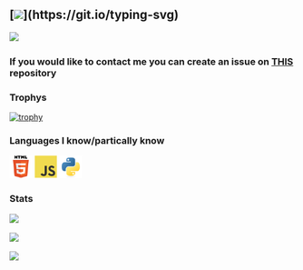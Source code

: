 ## [![](https://readme-typing-svg.demolab.com?font=Fira+Code&size=25&duration=2500&pause=500&color=008FF7&width=450&lines=Hello!+My+name+is+BlooketHeck;I+like+hacking+games+like...;Blooket!;Check+out+my+repositories!;Thanks+for+visiting+my+profile.)](https://git.io/typing-svg)




![](https://komarev.com/ghpvc/?username=BlooketHeck)

### If you would like to contact me you can create an issue on [THIS](https://github.com/BlooketHeck/BlooketHeck/issues) repository

### Trophys
[![trophy](https://github-profile-trophy.vercel.app/?username=BlooketHeck&theme=onedark)](https://github.com/ryo-ma/github-profile-trophy)

### Languages I know/partically know
<img src="https://raw.githubusercontent.com/devicons/devicon/master/icons/html5/html5-original-wordmark.svg" alt="html5" width="40" height="40"/> <img src="https://raw.githubusercontent.com/devicons/devicon/master/icons/javascript/javascript-original.svg" alt="javascript" width="40" height="40"/> <img src="https://raw.githubusercontent.com/devicons/devicon/master/icons/python/python-original.svg" alt="python" width="40" height="40"/> 

### Stats 
![](https://github-readme-streak-stats.herokuapp.com?user=BlooketHeck&theme=dark&hide_border=true)

![](https://github-readme-stats.vercel.app/api?username=BlooketHeck&show_icons=true&theme=tokyonight)

[![](https://github-readme-stats.vercel.app/api/top-langs/?username=BlooketHeck)](https://github.com/anuraghazra/github-readme-stats)


